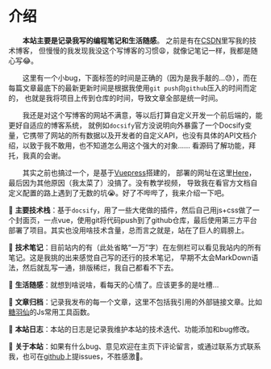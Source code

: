 # 介绍

&emsp;&emsp;**本站主要是记录我写的编程笔记和生活随感**。 之前是有在[CSDN](https://www.csdn.net/)里写我的技术博客，
但慢慢的我发现我没这个写博客的习惯:weary:，就像记笔记一样，我都是随心写:joy:。

&emsp;&emsp;这里有一个小bug，下面标签的时间是正确的（因为是我手敲的...😓），而在每篇文章最底下的最新更新时间是根据我使用`git push`向`github`压入的时间而定的，
也就是我将项目上传到仓库的时间，导致文章全部是统一时间。

&emsp;&emsp;我还是对这个写博客的网站不满意，等以后打算自定义开发一个前后端的，能更好自适应的博客系统，
就例如`docsify`官方没说明向外暴露了一个Docsify变量，它携带了网站的所有数据以及开发者的自定义API，也没有具体的API文档介绍，以致于我不敢用，也不知道怎么用这个强大的对象......
看源码了解功能，拜托，我真的会谢。

&emsp;&emsp;其实之前也搞过一个，是基于[Vuepress](https://vuepress.vuejs.org/zh/)搭建的，
部署的网址在这里[Here](http://www.hylblog.wiki/)，最后因为其他原因（我太菜了）没搞了。没有教学视频，
导致我在看官方文档自定义配置的路上遇到了无数的坑:sob:。好了不哔哔了，我来介绍一下吧。

:star2: **主要技术栈**：基于`docsify`，用了一些大佬做的插件，然后自己用js+css做了一个封面页，一点vue，使用git将代码push到了github仓库，最后使用第三方平台部署了项目。其实也没用啥技术含量，总而言之就是，站在了巨人的肩膀上。

:star2: **技术笔记**：目前站内的有（此处省略“一万”字）在左侧栏可以看见我站内的所有笔记。这是我挑的出来感觉自己写的还行的技术笔记，
早期不太会MarkDown语法，然后就乱写一通，排版稀烂，我自己都看不下去。

:star2: **生活随感**：就想到啥说啥，看每天的心情了。应该更多的是吐槽...

:star2: **文章归档**：记录我发布的每一个文章，这里不包括我引用的外部链接文章。比如[糖羽仙](https://www.tangyuxian.com/)的Js常用工具函数。

:star2: **本站日志**：本站的日志是记录我维护本站的技术迭代、功能添加和bug修改。

:star2: **关于本站**：如果有什么bug、意见欢迎在主页下评论留言，或通过联系方式联系我，也可在[github](https://github.com/YuluoY/hylblog/issues)上提issues，不胜感激🙏。

<card-pagination>
<Card href="article/2022/front-end/Mongoose之聚合查询.md" title="Mongoose之聚合查询" name="雨落" date="2022/04/14" category="技术文章"></Card>
<Card href="article/2022/front-end/加载页面的实现.md" title="加载页面的实现" name="雨落" date="2022/04/10" category="技术文章"></Card>
<Card href="https://www.tangyuxian.com/2021/04/08/%E5%89%8D%E7%AB%AF/JavaScript/js-%E5%B8%B8%E7%94%A8%E7%9A%84js%E5%B7%A5%E5%85%B7%E5%87%BD%E6%95%B0/"
            external=true title="常用的Js工具函数" name="糖羽仙" date="2022/04/09" category="技术文章"></Card>
<Card href="article/2022/front-end/ES6模块化问题解决.md" title="ES6模块化问题解决" name="雨落" date="2022/04/09" category="技术文章"></Card>
<Card href="life/2022/一个周敲代码的反思.md" title="一个周敲代码的反思" name="雨落" date="2022/04/08" category="生活随感"></Card>
<Card href="article/2022/front-end/vue-router详解.md" title="vue-router详解" name="雨落" date="2022/04/08" category="技术文章"></Card>
<Card href="life/2022/home.md" title="关于我的破烂小屋" name="雨落" date="2022/04/05" category="生活随感"></Card>
<Card href="https://www.xiaoyuzhoufm.com/episode/60fa5462fc5d26f06578d4f6"
            external=true title="Vue.js作者尤雨溪：框架设计就是不断地舍取" date="2021/08"
            name="从零道一" category="小知识"></Card>
</card-pagination>

